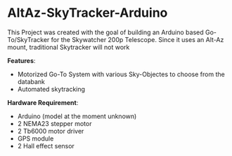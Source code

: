 # AltAz-SkyTracker-Arduino
This Project was created with the goal of building an Arduino based Go-To/SkyTracker for the Skywatcher 200p Telescope. Since it uses an Alt-Az mount, traditional Skytracker will not work


**Features**:
- Motorized Go-To System with various Sky-Objectes to choose from the databank
- Automated skytracking

**Hardware Requirement**:
- Arduino (model at the moment unknown)
- 2 NEMA23 stepper motor
- 2 Tb6000 motor driver
- GPS module
- 2 Hall effect sensor


